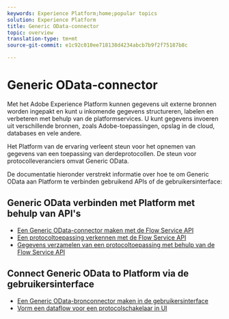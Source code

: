 ```yaml
---
keywords: Experience Platform;home;popular topics
solution: Experience Platform
title: Generic OData-connector
topic: overview
translation-type: tm+mt
source-git-commit: e1c92c010ee718138d4234abcb7b9f2f75187b8c

---
```



# Generic OData-connector

Met het Adobe Experience Platform kunnen gegevens uit externe bronnen worden ingepakt en kunt u inkomende gegevens structureren, labelen en verbeteren met behulp van de platformservices. U kunt gegevens invoeren uit verschillende bronnen, zoals Adobe-toepassingen, opslag in de cloud, databases en vele andere.

Het Platform van de ervaring verleent steun voor het opnemen van gegevens van een toepassing van derdeprotocollen. De steun voor protocolleveranciers omvat Generic OData.

De documentatie hieronder verstrekt informatie over hoe te om Generic OData aan Platform te verbinden gebruikend APIs of de gebruikersinterface:

## Generic OData verbinden met Platform met behulp van API&#39;s

- [Een Generic OData-connector maken met de Flow Service API](../../tutorials/api/create/protocols/odata.md)
- [Een protocoltoepassing verkennen met de Flow Service API](../../tutorials/api/explore/protocols.md)
- [Gegevens verzamelen van een protocoltoepassing met behulp van de Flow Service API](../../tutorials/api/collect/protocols.md)

## Connect Generic OData to Platform via de gebruikersinterface

- [Een Generic OData-bronconnector maken in de gebruikersinterface](../../tutorials/ui/create/protocols/odata.md)
- [Vorm een dataflow voor een protocolschakelaar in UI](../../tutorials/ui/dataflow/protocols.md)